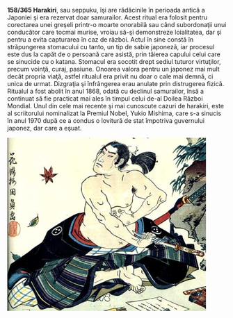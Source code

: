 **158/365 Harakiri**, sau seppuku, îşi are rădăcinile în perioada antică a Japoniei şi era rezervat doar samurailor. Acest ritual era folosit pentru corectarea unei greşeli printr-o moarte onorabilă sau când subordonaţii unui conducător care tocmai murise, vroiau să-şi demonstreze loialitatea, dar şi pentru a evita capturarea în caz de război. Actul în sine constă în străpungerea stomacului cu tanto, un tip de sabie japoneză, iar procesul este dus la capăt de o persoană care asistă, prin tăierea capului celui care se sinucide cu o katana. Stomacul era socotit drept sediul tuturor virtuţilor, precum voinţă, curaj, pasiune.
Onoarea valora pentru un japonez mai mult decât propria viaţă, astfel ritualul era privit nu doar o cale mai demnă, ci unica de urmat. Dizgraţia şi înfrângerea erau anulate prin distrugerea fizică.
Ritualul a fost abolit în anul 1868, odată cu declinul samurailor, însă a continuat să fie practicat mai ales în timpul celui de-al Doilea Război Mondial. Unul din cele mai recente şi mai cunoscute cazuri de harakiri, este al scriitorului nominalizat la Premiul Nobel, Yukio Mishima, care s-a sinucis în anul 1970 după ce a condus o lovitură de stat împotriva guvernului japonez, dar care a eşuat.

![Poză simbol](image-1.jpg)
